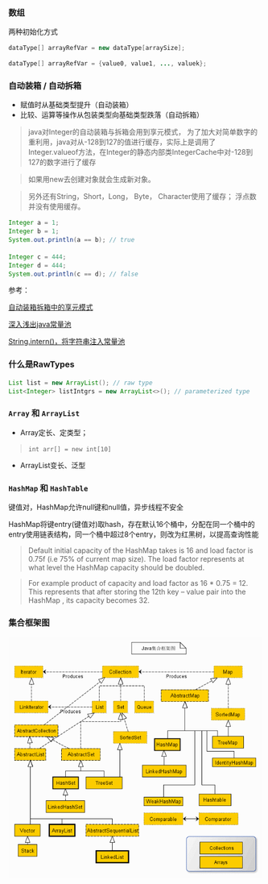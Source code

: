 ### 数组
两种初始化方式
```java
dataType[] arrayRefVar = new dataType[arraySize];
```

```java
dataType[] arrayRefVar = {value0, value1, ..., valuek};
```

### 自动装箱 / 自动拆箱
- 赋值时从基础类型提升（自动装箱）
- 比较、运算等操作从包装类型向基础类型跌落（自动拆箱）
> java对Integer的自动装箱与拆箱会用到享元模式， 为了加大对简单数字的重利用，java对从-128到127的值进行缓存，实际上是调用了Integer.valueof方法，在Integer的静态内部类IntegerCache中对-128到127的数字进行了缓存

> 如果用new去创建对象就会生成新对象。

> 另外还有String，Short，Long， Byte， Character使用了缓存； 浮点数并没有使用缓存。
``` java
Integer a = 1;
Integer b = 1;
System.out.println(a == b); // true

Integer c = 444;
Integer d = 444;
System.out.println(c == d); // false
```
参考：

[自动装箱拆箱中的享元模式](https://www.jianshu.com/p/3c300b5ecece)

[深入浅出java常量池](https://www.cnblogs.com/syp172654682/p/8082625.html)

[String.intern()，将字符串注入常量池](https://www.cnblogs.com/Qian123/p/5707154.html)

### 什么是RawTypes
```java
List list = new ArrayList(); // raw type
List<Integer> listIntgrs = new ArrayList<>(); // parameterized type
```

### `Array` 和 `ArrayList`
- Array定长、定类型；
> `int arr[] = new int[10]`
- ArrayList变长、泛型

### `HashMap` 和 `HashTable`
键值对，HashMap允许null键和null值，异步线程不安全

HashMap将键entry(键值对)取hash，存在默认16个桶中，分配在同一个桶中的entry使用链表结构，同一个桶中超过8个entry，则改为红黑树，以提高查询性能

> Default initial capacity of the HashMap takes is 16 and load factor is 0.75f (i.e 75% of current map size). The load factor represents at what level the HashMap capacity should be doubled.

> For example product of capacity and load factor as 16 * 0.75 = 12. This represents that after storing the 12th key – value pair into the HashMap , its capacity becomes 32.

### 集合框架图
![java集合框架图](../images/java/map_collection.gif)
